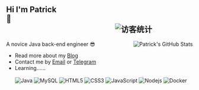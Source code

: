 ## Hi I'm Patrick 👋&emsp;&emsp;&emsp;&emsp;&emsp;&emsp;&emsp;&emsp;&emsp;&emsp;&emsp;&emsp;&emsp;&emsp;&emsp;&emsp;&emsp;&emsp;&emsp;&emsp;&emsp;&emsp;&emsp;&emsp;&emsp;&emsp;&emsp;&emsp;&emsp;&emsp;&emsp;&emsp;&emsp;&emsp;&emsp;&emsp;&emsp;<img src="https://visitor-badge.glitch.me/badge?page_id=patrick12138" alt="访客统计" />

<img style="max-width: 450px" align="right" src="https://github-readme-stats.vercel.app/api?username=patrick12138&show_icons=true&theme=tokyonight&include_all_commits=true&hide=contribs,issues" alt="Patrick's GitHub Stats"/>

A novice Java back-end engineer 😎

- Read more about my [Blog](https://patrick12138.notion.site/patrick12138/Patrick-s-Blogs-4028349bc14c4c5ea98e05db2dd85980)
- Contact me by [Email](mailto:xuanweihao@foxmail.com) or [Telegram](https://t.me/Patrick12138)
- Learning……  
&emsp;  
 ![Java](https://img.shields.io/badge/-Java-yellow?style=flat-square&logo=java) ![MySQL](https://img.shields.io/badge/MySQL-%2300f.svg?style=flat-square&logo=mysql&logoColor=white) ![HTML5](https://img.shields.io/badge/-HTML5-E34F26?style=flat-square&logo=html5&logoColor=white)
![CSS3](https://img.shields.io/badge/-CSS3-1572B6?style=flat-square&logo=css3) ![JavaScript](https://img.shields.io/badge/-JavaScript-oringe?style=flat-square&logo=javascript) ![Nodejs](https://img.shields.io/badge/-Nodejs-c0ebd?style=flat-square&logo=Node.js) ![Docker](https://img.shields.io/badge/-Docker-FCC624?style=flat-square&logo=docker) 

